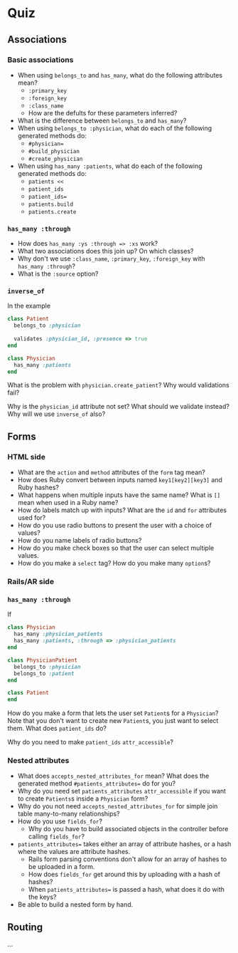 # Quiz

## Associations

### Basic associations

* When using `belongs_to` and `has_many`, what do the following
  attributes mean?
    * `:primary_key`
    * `:foreign_key`
    * `:class_name`
    * How are the defults for these parameters inferred?
* What is the difference between `belongs_to` and `has_many`?
* When using `belongs_to :physician`, what do each of the following
  generated methods do:
    * `#physician=`
    * `#build_physician`
    * `#create_physician`
* When using `has_many :patients`, what do each of the following
  generated methods do:
    * `patients <<`
    * `patient_ids`
    * `patient_ids=`
    * `patients.build`
    * `patients.create`

### `has_many :through`

* How does `has_many :ys :through => :xs` work?
* What two associations does this join up? On which classes?
* Why don't we use `:class_name`, `:primary_key`, `:foreign_key` with
  `has_many :through`?
* What is the `:source` option?

### `inverse_of`

In the example

```ruby
class Patient
  belongs_to :physician
  
  validates :physician_id, :presence => true
end

class Physician
  has_many :patients
end
```

What is the problem with `physician.create_patient`? Why would
validations fail?

Why is the `physician_id` attribute not set? What should we validate
instead? Why will we use `inverse_of` also?

## Forms

### HTML side

* What are the `action` and `method` attributes of the `form` tag
  mean?
* How does Ruby convert between inputs named `key1[key2][key3]` and
  Ruby hashes?
* What happens when multiple inputs have the same name? What is `[]`
  mean when used in a Ruby name?
* How do labels match up with inputs? What are the `id` and `for`
  attributes used for?
* How do you use radio buttons to present the user with a choice of
  values?
* How do you name labels of radio buttons?
* How do you make check boxes so that the user can select multiple
  values.
* How do you make a `select` tag? How do you make many `option`s?

### Rails/AR side

### `has_many :through`

If

```ruby
class Physician
  has_many :physician_patients
  has_many :patients, :through => :physician_patients
end

class PhysicianPatient
  belongs_to :physician
  belongs_to :patient
end

class Patient
end
```

How do you make a form that lets the user set `Patient`s for a
`Physician`? Note that you don't want to create new `Patient`s, you
just want to select them. What does `patient_ids` do?

Why do you need to make `patient_ids` `attr_accessible`?

### Nested attributes

* What does `accepts_nested_attributes_for` mean? What does the
  generated method `#patients_attributes=` do for you?
* Why do you need set `patients_attributes` `attr_accessible` if you
  want to create `Patients`s inside a `Physician` form?
* Why do you not need `accepts_nested_attributes_for` for simple join
  table many-to-many relationships?
* How do you use `fields_for`?
    * Why do you have to build associated objects in the controller
      before calling `fields_for`?
* `patients_attributes=` takes either an array of attribute hashes, or
  a hash where the values are attribute hashes.
    * Rails form parsing conventions don't allow for an array of
      hashes to be uploaded in a form.
    * How does `fields_for` get around this by uploading with a hash
      of hashes?
    * When `patients_attributes=` is passed a hash, what does it do
      with the keys?
* Be able to build a nested form by hand.

## Routing

...
